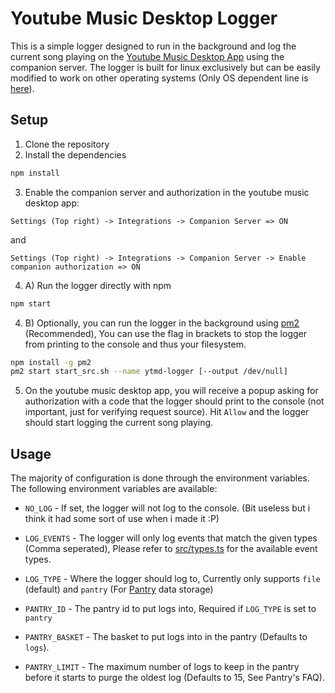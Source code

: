 # Youtube Music Desktop Logger
This is a simple logger designed to run in the background and log the current song playing on the [Youtube Music Desktop App](https://ytmdesktop.app/) using the companion server. The logger is built for linux exclusively but can be easily modified to work on other operating systems (Only OS dependent line is [here](src/index.ts#L32)).

## Setup
1. Clone the repository
2. Install the dependencies
```bash
npm install
```
3. Enable the companion server and authorization in the youtube music desktop app: 
```
Settings (Top right) -> Integrations -> Companion Server => ON
```
and
```
Settings (Top right) -> Integrations -> Companion Server -> Enable companion authorization => ON
```
4. A) Run the logger directly with npm
```bash
npm start
```
4. B) Optionally, you can run the logger in the background using [pm2](https://pm2.keymetrics.io/) (Recommended), You can use the flag in brackets to stop the logger from printing to the console and thus your filesystem.
```bash
npm install -g pm2
pm2 start start_src.sh --name ytmd-logger [--output /dev/null]
```
5. On the youtube music desktop app, you will receive a popup asking for authorization with a code that the logger should print to the console (not important, just for verifying request source). Hit `Allow` and the logger should start logging the current song playing.

## Usage
The majority of configuration is done through the environment variables. The following environment variables are available:
- `NO_LOG` - If set, the logger will not log to the console. (Bit useless but i think it had some sort of use when i made it :P)

- `LOG_EVENTS` - The logger will only log events that match the given types (Comma seperated), Please refer to [src/types.ts](src/types.ts) for the available event types.

- `LOG_TYPE` - Where the logger should log to, Currently only supports `file` (default) and `pantry` (For [Pantry](https://getpantry.cloud/) data storage)

- `PANTRY_ID` - The pantry id to put logs into, Required if `LOG_TYPE` is set to `pantry`

- `PANTRY_BASKET` - The basket to put logs into in the pantry (Defaults to `logs`).

- `PANTRY_LIMIT` - The maximum number of logs to keep in the pantry before it starts to purge the oldest log (Defaults to 15, See Pantry's FAQ).